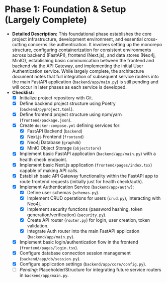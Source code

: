 # Phase 1: Foundation &amp; Setup (Largely Complete)

*   **Detailed Description:** This foundational phase establishes the core project infrastructure, development environment, and essential cross-cutting concerns like authentication. It involves setting up the monorepo structure, configuring containerization for consistent environments across backend (FastAPI), frontend (Next.js), and data stores (Neo4j, MinIO), establishing basic communication between the frontend and backend via the API Gateway, and implementing the initial User Authentication service. While largely complete, the architecture document notes that full integration of subsequent service routers into the main FastAPI application (`backend/app/main.py`) is still pending and will occur in later phases as each service is developed.
*   **Checklist:**
    *   [X] Initialize project repository with Git.
    *   [X] Define backend project structure using Poetry (`backend/pyproject.toml`).
    *   [X] Define frontend project structure using npm/yarn (`frontend/package.json`).
    *   [X] Create `docker-compose.yml` defining services for:
        *   [X] FastAPI Backend (`backend`)
        *   [X] Next.js Frontend (`frontend`)
        *   [X] Neo4j Database (`graphdb`)
        *   [X] MinIO Object Storage (`objectstore`)
    *   [X] Implement basic FastAPI application (`backend/app/main.py`) with a health check endpoint.
    *   [X] Implement basic Next.js application (`frontend/pages/index.tsx`) capable of making API calls.
    *   [X] Establish basic API Gateway functionality within the FastAPI app to route frontend requests (initially just for health check/auth).
    *   [X] Implement Authentication Service (`backend/app/auth/`):
        *   [X] Define user schemas (`schemas.py`).
        *   [X] Implement CRUD operations for users (`crud.py`), interacting with Neo4j.
        *   [X] Implement security functions (password hashing, token generation/verification) (`security.py`).
        *   [X] Create API router (`router.py`) for login, user creation, token validation.
        *   [X] Integrate Auth router into the main FastAPI application (`backend/app/main.py`).
    *   [X] Implement basic login/authentication flow in the frontend (`frontend/pages/login.tsx`).
    *   [X] Configure database connection session management (`backend/app/db/session.py`).
    *   [X] Configure application settings (`backend/app/core/config.py`).
    *   [ ] *Pending:* Placeholder/Structure for integrating future service routers in `backend/app/main.py`.